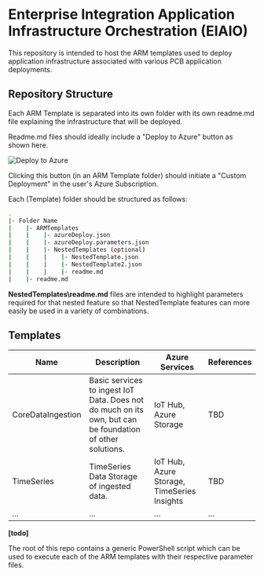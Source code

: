 # Enterprise Integration Application Infrastructure Orchestration (EIAIO)

This repository is intended to host the ARM templates used to deploy application infrastructure associated with various PCB application deployments.

## Repository Structure

Each ARM Template is separated into its own folder with its own readme.md file explaining the infrastructure that will be deployed.

Readme.md files should ideally include a "Deploy to Azure" button as shown here.

![Deploy to Azure](https://aka.ms/deploytoazurebutton)

Clicking this button (in an ARM Template folder) should initiate a "Custom Deployment" in the user's Azure Subscription.

Each (Template) folder should be structured as follows:
```bash
.
|- Folder Name
|    |- ARMTemplates
|    |    |- azureDeploy.json
|    |    |- azureDeploy.parameters.json
|    |    |- NestedTemplates (optional)
|    |    |    |- NestedTemplate.json
|    |    |    |- NestedTemplate2.json
|    |    |    |- readme.md
|    |- readme.md
```

**NestedTemplates\readme.md** files are intended to highlight parameters required for that nested feature so that NestedTemplate features can more easily be used in a variety of combinations.

## Templates

| Name | Description | Azure Services | References |
| ---- | ----------- | -------------- | ---------- |
|CoreDataIngestion| Basic services to ingest IoT Data.  Does not do much on its own, but can be foundation of other solutions.| IoT Hub, Azure Storage|TBD|
|TimeSeries| TimeSeries Data Storage of ingested data.|IoT Hub, Azure Storage, TimeSeries Insights|TBD|
|... |... |... |... |




**[todo]**

The root of this repo contains a generic PowerShell script which can be used to execute each of the ARM templates with their respective parameter files.

